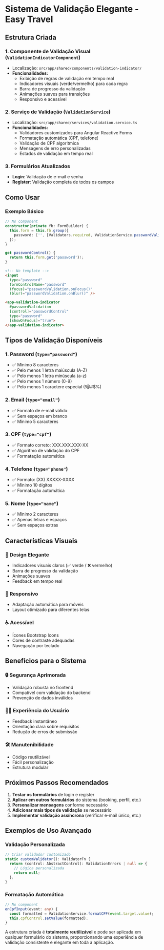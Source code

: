 # Sistema de Validação Elegante - Easy Travel

## Estrutura Criada

### 1. **Componente de Validação Visual (`ValidationIndicatorComponent`)**
- Localização: `src/app/shared/components/validation-indicator/`
- **Funcionalidades:**
  - Exibição de regras de validação em tempo real
  - Indicadores visuais (verde/vermelho) para cada regra
  - Barra de progresso da validação
  - Animações suaves para transições
  - Responsivo e acessível

### 2. **Serviço de Validação (`ValidationService`)**
- Localização: `src/app/shared/services/validation.service.ts`
- **Funcionalidades:**
  - Validadores customizados para Angular Reactive Forms
  - Formatação automática (CPF, telefone)
  - Validação de CPF algoritmica
  - Mensagens de erro personalizadas
  - Estados de validação em tempo real

### 3. **Formulários Atualizados**
- **Login**: Validação de e-mail e senha
- **Register**: Validação completa de todos os campos

## Como Usar

### Exemplo Básico
```typescript
// No component
constructor(private fb: FormBuilder) {
  this.form = this.fb.group({
    password: ['', [Validators.required, ValidationService.passwordValidator()]]
  });
}

get passwordControl() {
  return this.form.get('password')!;
}
```

```html
<!-- No template -->
<input 
  type="password" 
  formControlName="password"
  (focus)="passwordValidation.onFocus()"
  (blur)="passwordValidation.onBlur()" />

<app-validation-indicator 
  #passwordValidation
  [control]="passwordControl" 
  type="password"
  [showOnFocus]="true">
</app-validation-indicator>
```

## Tipos de Validação Disponíveis

### 1. **Password (`type="password"`)**
- ✅ Mínimo 8 caracteres
- ✅ Pelo menos 1 letra maiúscula (A-Z)
- ✅ Pelo menos 1 letra minúscula (a-z)
- ✅ Pelo menos 1 número (0-9)
- ✅ Pelo menos 1 caractere especial (!@#$%)

### 2. **Email (`type="email"`)**
- ✅ Formato de e-mail válido
- ✅ Sem espaços em branco
- ✅ Mínimo 5 caracteres

### 3. **CPF (`type="cpf"`)**
- ✅ Formato correto: XXX.XXX.XXX-XX
- ✅ Algoritmo de validação do CPF
- ✅ Formatação automática

### 4. **Telefone (`type="phone"`)**
- ✅ Formato: (XX) XXXXX-XXXX
- ✅ Mínimo 10 dígitos
- ✅ Formatação automática

### 5. **Nome (`type="name"`)**
- ✅ Mínimo 2 caracteres
- ✅ Apenas letras e espaços
- ✅ Sem espaços extras

## Características Visuais

### 🎨 **Design Elegante**
- Indicadores visuais claros (✅ verde / ❌ vermelho)
- Barra de progresso da validação
- Animações suaves
- Feedback em tempo real

### 📱 **Responsivo**
- Adaptação automática para móveis
- Layout otimizado para diferentes telas

### ♿ **Acessível**
- Ícones Bootstrap Icons
- Cores de contraste adequadas
- Navegação por teclado

## Benefícios para o Sistema

### 🔒 **Segurança Aprimorada**
- Validação robusta no frontend
- Compatível com validação do backend
- Prevenção de dados inválidos

### 👨‍💻 **Experiência do Usuário**
- Feedback instantâneo
- Orientação clara sobre requisitos
- Redução de erros de submissão

### 🛠️ **Manutenibilidade**
- Código reutilizável
- Fácil personalização
- Estrutura modular

## Próximos Passos Recomendados

1. **Testar os formulários** de login e register
2. **Aplicar em outros formulários** do sistema (booking, perfil, etc.)
3. **Personalizar mensagens** conforme necessário
4. **Adicionar mais tipos de validação** se necessário
5. **Implementar validação assíncrona** (verificar e-mail único, etc.)

## Exemplos de Uso Avançado

### Validação Personalizada
```typescript
// Criar validador customizado
static customValidator(): ValidatorFn {
  return (control: AbstractControl): ValidationErrors | null => {
    // Lógica personalizada
    return null;
  };
}
```

### Formatação Automática
```typescript
// No component
onCpfInput(event: any) {
  const formatted = ValidationService.formatCPF(event.target.value);
  this.cpfControl.setValue(formatted);
}
```

A estrutura criada é **totalmente reutilizável** e pode ser aplicada em qualquer formulário do sistema, proporcionando uma experiência de validação consistente e elegante em toda a aplicação.
